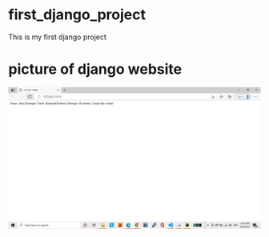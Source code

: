 # first_django_project
This is my first django project

# picture of django website

![webview](https://github.com/jbkornegay/first_django_project/blob/5c4f84ac8384ec3421752fa418fe558c0c7df5ac/Screenshot%20(94).png)
